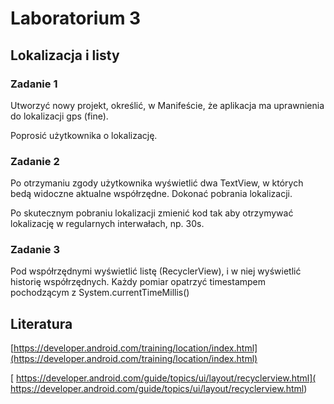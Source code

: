# Laboratorium 3

## Lokalizacja i listy ##

### Zadanie 1 ###

Utworzyć nowy projekt, określić, w Manifeście, że aplikacja ma uprawnienia do lokalizacji gps (fine).

Poprosić użytkownika o lokalizację.

### Zadanie 2 ###

Po otrzymaniu zgody użytkownika wyświetlić dwa TextView, w których bedą widoczne aktualne współrzędne. Dokonać pobrania lokalizacji.

Po skutecznym pobraniu lokalizacji zmienić kod tak aby otrzymywać lokalizację w regularnych interwałach, np. 30s.

### Zadanie 3 ###

Pod współrzędnymi wyświetlić listę (RecyclerView), i w niej wyświetlić historię współrzędnych. Każdy pomiar opatrzyć timestampem pochodzącym z System.currentTimeMillis()

## Literatura ##

[https://developer.android.com/training/location/index.html](https://developer.android.com/training/location/index.html)

[ https://developer.android.com/guide/topics/ui/layout/recyclerview.html]( https://developer.android.com/guide/topics/ui/layout/recyclerview.html)